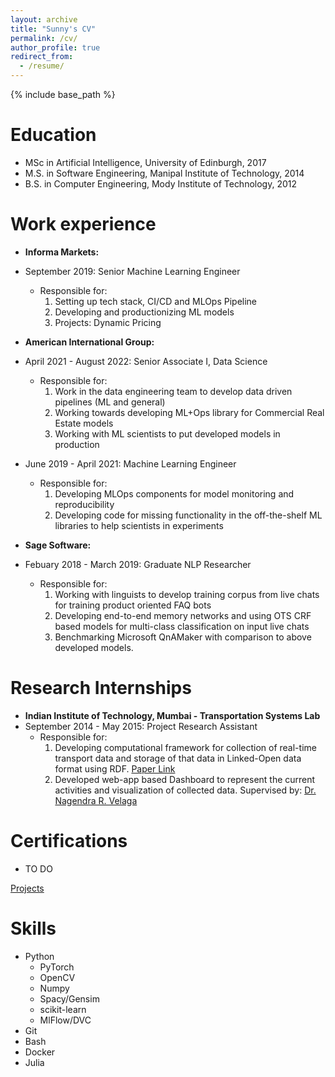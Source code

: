 ```yaml
---
layout: archive
title: "Sunny's CV"
permalink: /cv/
author_profile: true
redirect_from:
  - /resume/
---
```


{% include base_path %}

Education
======
* MSc in Artificial Intelligence, University of Edinburgh, 2017
* M.S. in Software Engineering, Manipal Institute of Technology, 2014
* B.S. in Computer Engineering, Mody Institute of Technology, 2012

Work experience
======
* **Informa Markets:**
* September 2019: Senior Machine Learning Engineer
  * Responsible for: 
    1. Setting up tech stack, CI/CD and MLOps Pipeline
    2. Developing and productionizing ML models
    3. Projects: Dynamic Pricing

* **American International Group:** 
* April 2021 - August 2022: Senior Associate I, Data Science
  * Responsible for:
    1. Work in the data engineering team to develop data driven pipelines (ML and general)
    2. Working towards developing ML+Ops library for Commercial Real Estate models
    3. Working with ML scientists to put developed models in production
* June 2019 - April 2021: Machine Learning Engineer
  * Responsible for:
    1. Developing MLOps components for model monitoring and reproducibility
    2. Developing code for missing functionality in the off-the-shelf ML libraries to help scientists in experiments

* **Sage Software:**
* Febuary 2018 - March 2019: Graduate NLP Researcher
  * Responsible for:
    1. Working with linguists to develop training corpus from live chats for training product oriented FAQ bots
    2. Developing end-to-end memory networks and using OTS CRF based models for multi-class classification on input live chats
    3. Benchmarking Microsoft QnAMaker with comparison to above developed models.

Research Internships
======
* **Indian Institute of Technology, Mumbai - Transportation Systems Lab**
* September 2014 - May 2015: Project Research Assistant
  * Responsible for:
    1. Developing computational framework for collection of real-time transport data and storage of that data in Linked-Open data format using RDF. [Paper Link](https://trid.trb.org/view/1438224) 
    2. Developed web-app based Dashboard to represent the current activities and visualization of collected data. 
  Supervised by: [Dr. Nagendra R. Velaga](https://www.civil.iitb.ac.in/~velaga/)


Certifications
======
* TO DO

[Projects](/projects)
  
Skills
======
* Python
  * PyTorch
  * OpenCV
  * Numpy
  * Spacy/Gensim
  * scikit-learn
  * MlFlow/DVC
* Git
* Bash
* Docker
* Julia
